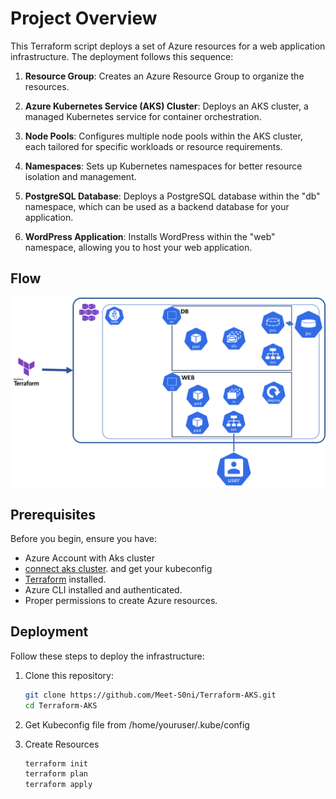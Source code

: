 # Project Overview

This Terraform script deploys a set of Azure resources for a web application infrastructure. The deployment follows this sequence:

1. **Resource Group**: Creates an Azure Resource Group to organize the resources.

2. **Azure Kubernetes Service (AKS) Cluster**: Deploys an AKS cluster, a managed Kubernetes service for container orchestration.

3. **Node Pools**: Configures multiple node pools within the AKS cluster, each tailored for specific workloads or resource requirements.

4. **Namespaces**: Sets up Kubernetes namespaces for better resource isolation and management.

5. **PostgreSQL Database**: Deploys a PostgreSQL database within the "db" namespace, which can be used as a backend database for your application.

6. **WordPress Application**: Installs WordPress within the "web" namespace, allowing you to host your web application.

## Flow

![alt text](https://github.com/Meet-S0ni/Terraform-AKS/blob/main/flow.png)

## Prerequisites

Before you begin, ensure you have:

- Azure Account with Aks cluster
- [connect aks cluster](https://learn.microsoft.com/en-us/azure/aks/learn/quick-kubernetes-deploy-cli#connect-to-the-cluster). and get your kubeconfig  
- [Terraform](https://www.terraform.io/downloads.html) installed.
- Azure CLI installed and authenticated.
- Proper permissions to create Azure resources.

## Deployment

Follow these steps to deploy the infrastructure:

1. Clone this repository:

   ```bash
   git clone https://github.com/Meet-S0ni/Terraform-AKS.git
   cd Terraform-AKS

2. Get Kubeconfig file from /home/youruser/.kube/config

3. Create Resources

   ```bash
   terraform init
   terraform plan 
   terraform apply
